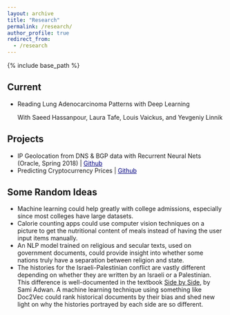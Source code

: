 ```yaml
---
layout: archive
title: "Research"
permalink: /research/
author_profile: true
redirect_from:
  - /research
---
```


{% include base_path %}

Current
------
* Reading Lung Adenocarcinoma Patterns with Deep Learning

   With Saeed Hassanpour, Laura Tafe, Louis Vaickus, and Yevgeniy Linnik  

Projects
------
* IP Geolocation from DNS & BGP data with Recurrent Neural Nets (Oracle, Spring 2018) \| <a href="https://github.com/jasonwei20/oracle-dyn-ml" style="color:navy">Github</a>
* Predicting Cryptocurrency Prices \| <a href="https://github.com/jasonwei20/cryptocurrency-prediction" style="color:navy">Github</a>

Some Random Ideas
------
* Machine learning could help greatly with college admissions, especially since most colleges have large datasets.
* Calorie counting apps could use computer vision techniques on a picture to get the nutritional content of meals instead of having the user input items manually.
* An NLP model trained on religious and secular texts, used on government documents, could provide insight into whether some nations truly have a separation between religion and state.
* The histories for the Israeli-Palestinian conflict are vastly different depending on whether they are written by an Israeli or a Palestinian. This difference is well-documented in the textbook [Side by Side](https://www.amazon.com/Side-Parallel-Histories-Israel-Palestine/dp/1595586830), by Sami Adwan. A machine learning technique using something like Doc2Vec could rank historical documents by their bias and shed new light on why the histories portrayed by each side are so different.
